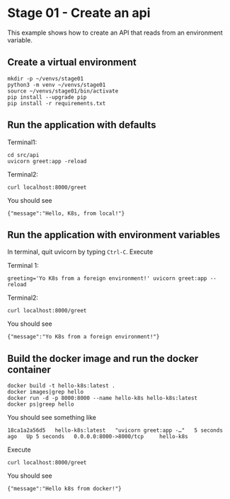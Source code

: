 # Stage 01 - Create an api
This example shows how to create an API that reads from an environment variable.

## Create a virtual environment
```
mkdir -p ~/venvs/stage01
python3 -m venv ~/venvs/stage01
source ~/venvs/stage01/bin/activate
pip install --upgrade pip
pip install -r requirements.txt
```

## Run the application with defaults
Terminal1:
```
cd src/api
uvicorn greet:app -reload
```

Terminal2:
```
curl localhost:8000/greet
```

You should see
```
{"message":"Hello, K8s, from local!"}
```


## Run the application with environment variables
In terminal, quit uvicorn by typing `Ctrl-C`.  Execute

Terminal 1:
```
greeting='Yo K8s from a foreign environment!' uvicorn greet:app --reload
```

Terminal2:
```
curl localhost:8000/greet
```

You should see
```
{"message":"Yo K8s from a foreign environment!"}
```

## Build the docker image and run the docker container
```
docker build -t hello-k8s:latest .
docker images|grep hello
docker run -d -p 8000:8000 --name hello-k8s hello-k8s:latest
docker ps|greep hello
```

You should see something like
```
18ca1a2a56d5   hello-k8s:latest   "uvicorn greet:app -…"   5 seconds ago   Up 5 seconds   0.0.0.0:8000->8000/tcp     hello-k8s
```
Execute
```
curl localhost:8000/greet
```
You should see
```
{"message":"Hello k8s from docker!"}
```
